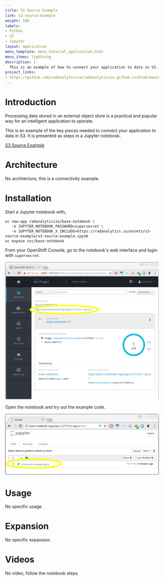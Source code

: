 ```yaml
---
title: S3 Source Example
link: s3-source-example
weight: 100
labels:
- Python
- S3
- Jupyter
layout: application
menu_template: menu_tutorial_application.html
menu_items: lightning
description: |-
  This is an example of how to connect your application to data in S3.
project_links:
- https://github.com/radanalyticsio/radanalyticsio.github.io/blob/master/assets/s3-source-example
---
```


<h1 id="introduction">Introduction</h1>

Processing data stored in an external object store is a practical and
popular way for an intelligent application to operate.

This is an example of the key pieces needed to connect your
application to data in S3. It is presented as steps in a Jupyter
notebook.

[S3 Source Example](https://github.com/radanalyticsio/radanalyticsio.github.io/blob/master/assets/s3-source-example/s3-source-example.ipynb)

<h1 id="architecture">Architecture</h1>

No architecture, this is a connectivity example.

<h1 id="installation">Installation</h1>

Start a Jupyter notebook with,

```
oc new-app radanalyticsio/base-notebook \
   -e JUPYTER_NOTEBOOK_PASSWORD=supersecret \
   -e JUPYTER_NOTEBOOK_X_INCLUDE=https://radanalytics.io/assets/s3-source-example/s3-source-example.ipynb
oc expose svc/base-notebook
```

From your OpenShift Console, go to the notebook's web interface and
login with `supersecret`.

<img src="/assets/s3-source-example/console.png" class="img-responsive">

Open the notebook and try out the example code.

<img src="/assets/s3-source-example/jupyter.png" class="img-responsive">

<h1 id="usage">Usage</h1>

No specific usage.

<h1 id="expansion">Expansion</h1>

No specific expansion.

<h1 id="videos">Videos</h1>

No video, follow the notebook steps.

